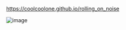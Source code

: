 https://coolcoolone.github.io/rolling_on_noise

![image](https://github.com/CoolCoolOne/rolling_on_noise/assets/162994571/8299c14d-b4c6-49c9-bc38-09f4e65179ce)
